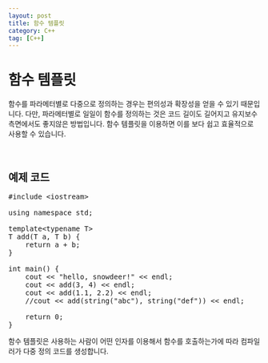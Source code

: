 ```yaml
---
layout: post
title: 함수 템플릿
category: C++
tag: [C++]
---
```

# 함수 템플릿

함수를 파라메터별로 다중으로 정의하는 경우는 편의성과 확장성을 얻을 수 있기 때문입니다. 다만, 파라메터별로 일일이 함수를 정의하는 것은 코드 길이도 길어지고 유지보수 측면에서도 좋지않은 방법입니다. 함수 템플릿을 이용하면 이를 보다 쉽고 효율적으로 사용할 수 있습니다.

<br>

## 예제 코드

<pre class="prettyprint">
#include &lt;iostream&gt;

using namespace std;

template&lt;typename T&gt;
T add(T a, T b) {
    return a + b;
}

int main() {
    cout << "hello, snowdeer!" << endl;
    cout << add(3, 4) << endl;
    cout << add(1.1, 2.2) << endl;
    //cout << add(string("abc"), string("def")) << endl;

    return 0;
}
</pre>

함수 템플릿은 사용하는 사람이 어떤 인자를 이용해서 함수를 호출하는가에 따라 컴파일러가 다중 정의 코드를 생성합니다.